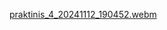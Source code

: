[praktinis_4_20241112_190452.webm](https://github.com/user-attachments/assets/f88addf2-271e-4ae7-9287-7b44bfc85f93)
